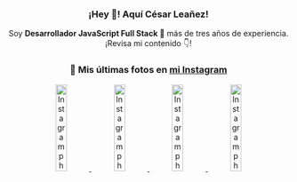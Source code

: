 <div align="center">

<h3>¡Hey 👋! Aquí César Leañez!</h3>

<p>Soy <strong>Desarrollador JavaScript Full Stack 🚀</strong> más de tres años de experiencia.<br />¡Revisa mi contenido 👇!</p>

### 📸 Mis últimas fotos en [mi Instagram](https://instagram.com/cesarsoftware.dev)


<a href='https://instagram.com/p/DNo_bfvu6ig' target='_blank'>
  <img width='20%' src='https://scontent.cdninstagram.com/v/t51.82787-15/535956815_17929139298097059_6575882262154849022_n.jpg?stp=dst-jpg_e15_tt6&_nc_cat=111&ig_cache_key=MzcwNDQ4OTY1OTk1NTEyODQ4MA%3D%3D.3-ccb1-7&ccb=1-7&_nc_sid=58cdad&efg=eyJ2ZW5jb2RlX3RhZyI6InhwaWRzLjcyMHgxMjgwLnNkci5DMyJ9&_nc_ohc=T3KJ_Y10NPkQ7kNvwEal5Gt&_nc_oc=AdlpA3igwmrvX20CWZc5qGcraI116ZbcjdNbFXYpBPcr5xYqHvPy-CPggst-cTHIfhQ&_nc_ad=z-m&_nc_cid=0&_nc_zt=23&_nc_ht=scontent.cdninstagram.com&_nc_gid=ztdzCTranNYvMsCOzMk4VA&oh=00_AfYmjvgjxrX8H8HVzba6li-o5bHO2y9STAgGV825bioTfA&oe=68C6B17B' alt='Instagram photo' />
</a>
<a href='https://instagram.com/p/DKcTQWgxLum' target='_blank'>
  <img width='20%' src='https://instagram.fcmn2-1.fna.fbcdn.net/v/t51.2885-15/503849034_17919602952097059_4092165478866362923_n.jpg?stp=dst-jpg_e35_tt6&efg=eyJ2ZW5jb2RlX3RhZyI6IkZFRUQuaW1hZ2VfdXJsZ2VuLjE0NDB4MTQ0NS5zZHIuZjc1NzYxLmRlZmF1bHRfaW1hZ2UuYzIifQ&_nc_ht=instagram.fcmn2-1.fna.fbcdn.net&_nc_cat=103&_nc_oc=Q6cZ2QEABXFuGaQP2SQoB-hBvDWehHz_wVO-xe1jWYGsTA1XOKo5SyRco_n-eSZ81WGn560&_nc_ohc=uYbQI036RU4Q7kNvwFgnaHf&_nc_gid=ztdzCTranNYvMsCOzMk4VA&edm=ACWDqb8BAAAA&ccb=7-5&ig_cache_key=MzY0Njg3NDQ4NDgzMDY4MjAyMg%3D%3D.3-ccb7-5&oh=00_AfYJma_2vK5eEBqb7oRR_Rc4MrK6WqPQHWsCqHQM1Qbvaw&oe=68C69E65&_nc_sid=ee9879' alt='Instagram photo' />
</a>
<a href='https://instagram.com/p/DKcTCZnuO-S' target='_blank'>
  <img width='20%' src='https://scontent.cdninstagram.com/v/t51.75761-15/503168549_17919602796097059_3346483577265803486_n.jpg?stp=dst-jpg_e15_tt6&_nc_cat=105&ig_cache_key=MzY0Njg3MzUyNjA5NTkwMDU2Mg%3D%3D.3-ccb1-7&ccb=1-7&_nc_sid=58cdad&efg=eyJ2ZW5jb2RlX3RhZyI6InhwaWRzLjE5MTZ4MTA3OC5zZHIuQzMifQ%3D%3D&_nc_ohc=W5xAoup6_yAQ7kNvwFdrE2V&_nc_oc=AdnbyoxDFMJaTvWVzaFncQzRHxQWXKqfp02JaLOBv7bxa_XXmfd-w3Zky1GeTfBPHVU&_nc_ad=z-m&_nc_cid=0&_nc_zt=23&_nc_ht=scontent.cdninstagram.com&_nc_gid=ztdzCTranNYvMsCOzMk4VA&oh=00_AfYg9I94vRlljZlc9pAC25yFIuy1Ix9AcL2xNolnC-R_1g&oe=68C6A4E3' alt='Instagram photo' />
</a>
<a href='https://instagram.com/p/DIt9Oknp-PZ' target='_blank'>
  <img width='20%' src='https://instagram.fcmn2-1.fna.fbcdn.net/v/t51.2885-15/491444712_17914409433097059_55076089485466172_n.jpg?stp=dst-jpg_e35_tt6&efg=eyJ2ZW5jb2RlX3RhZyI6IkZFRUQuaW1hZ2VfdXJsZ2VuLjU1MngzNDEuc2RyLmY3NTc2MS5kZWZhdWx0X2ltYWdlLmMyIn0&_nc_ht=instagram.fcmn2-1.fna.fbcdn.net&_nc_cat=103&_nc_oc=Q6cZ2QEABXFuGaQP2SQoB-hBvDWehHz_wVO-xe1jWYGsTA1XOKo5SyRco_n-eSZ81WGn560&_nc_ohc=3XoOsSRxb0YQ7kNvwEaLsvi&_nc_gid=ztdzCTranNYvMsCOzMk4VA&edm=ACWDqb8BAAAA&ccb=7-5&ig_cache_key=MzYxNTgxNTM1ODA3ODI0Nzg5Nw%3D%3D.3-ccb7-5&oh=00_AfaD9rE3_fcYWEbD6Ma9wpG93Zhizgj63ixACx32H4diZw&oe=68C6926B&_nc_sid=ee9879' alt='Instagram photo' />
</a>

</div>
